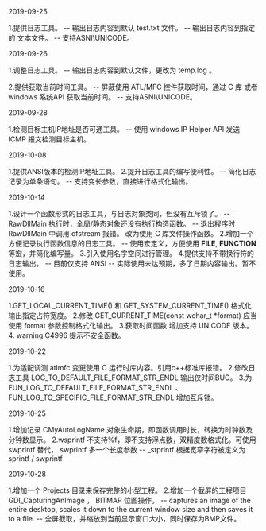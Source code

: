 2019-09-25

1.提供日志工具。
-- 输出日志内容到默认 test.txt 文件。
-- 输出日志内容到指定的 文本文件。
-- 支持ASNI\UNICODE。



2019-09-26

1.调整日志工具。
-- 输出日志内容到默认文件，更改为 temp.log 。

2.提供获取当前时间工具。
-- 屏蔽使用 ATL/MFC 控件获取时间，通过 C 库 或者 windows 系统API 获取当前时间。
-- 支持ASNI\UNICODE。



2019-09-28

1.检测目标主机IP地址是否可通工具。
-- 使用 windows IP Helper API 发送 ICMP 报文检测目标主机。



2019-10-08

1.提供ANSI版本的检测IP地址工具。
2.提升日志工具的编写便利性。
-- 简化日志记录为单条语句。
-- 支持变长参数，直接进行格式化输出。



2019-10-14

1.设计一个函数形式的日志工具，与日志对象类同，但没有互斥锁了。
-- RawDllMain 执行时，全局/静态对象还没有执行构造函数。
-- 退出程序时 RawDllMain 中调用 ofstream 报错。 改为使用 C 库文件操作函数。
2.增加一个方便记录执行函数信息的日志工具。 
-- 使用宏定义，方便使用 __FILE__, __FUNCTION__ 等宏，并简化编写量。
3.引入使用名字空间进行管理。
4.提供支持不带换行符的日志输出。 
-- 目前仅支持 ANSI
-- 实际使用未达预期，多了日期内容输出。暂不使用。



2019-10-16

1.GET_LOCAL_CURRENT_TIME() 和 GET_SYSTEM_CURRENT_TIME() 格式化输出指定占符宽度。
2.修改 GET_CURRENT_TIME(const wchar_t *format) 应当使用 format 参数控制格式化输出。
3.获取时间函数 增加支持 UNICODE 版本。
4. warning C4996 提示不安全函数。



2019-10-22

1.为适配调测 atlmfc 变更使用 C 运行时库内容。引用c++标准库报错。
2.修改日志工具 LOG_TO_DEFAULT_FILE_FORMAT_STR_ENDL 输出仅时间BUG。
3.为 FUN_LOG_TO_DEFAULT_FILE_FORMAT_STR_ENDL 、 FUN_LOG_TO_SPECIFIC_FILE_FORMAT_STR_ENDL 增加互斥锁。



2019-10-25

1.增加记录 CMyAutoLogName 对象生命期，即函数调用时长，转换为时钟数及分钟数显示。
2.wsprintf 不支持%f，即不支持浮点数，双精度数格式化。可使用 swprintf 替代， swprintf 多一个长度参数
-- _stprintf 根据宽窄字符被定义为  sprintf / swprintf 



2019-10-28

1.增加一个 Projects 目录来保存完整的小型工程。
2.增加一个截屏的工程项目 GDI_CapturingAnImage ， BITMAP 位图操作。
-- captures an image of the entire desktop, scales it down to the current window size and then saves it to a file.
-- 全屏截取，并缩放到当前显示窗口大小，同时保存为BMP文件。









